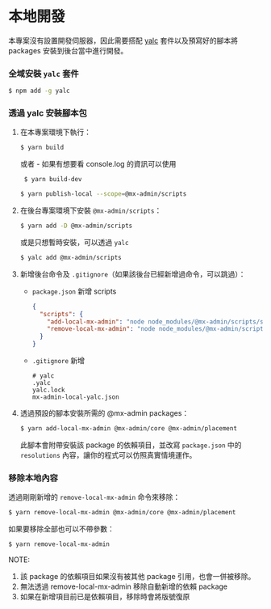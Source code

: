 # 本地開發

本專案沒有設置開發伺服器，因此需要搭配 [yalc](https://github.com/wclr/yalc) 套件以及預寫好的腳本將 packages 安裝到後台當中進行開發。

### 全域安裝 `yalc` 套件

```bash
$ npm add -g yalc
```

### 透過 yalc 安裝腳本包

1. 在本專案環境下執行：

   ```bash
   $ yarn build
   ```

   或者 - 如果有想要看 console.log 的資訊可以使用

   ```bash
    $ yarn build-dev
   ```

   ```bash
   $ yarn publish-local --scope=@mx-admin/scripts
   ```

2. 在後台專案環境下安裝 `@mx-admin/scripts`：

   ```bash
   $ yarn add -D @mx-admin/scripts
   ```

   或是只想暫時安裝，可以透過 `yalc`

   ```bash
   $ yalc add @mx-admin/scripts
   ```

3. 新增後台命令及 `.gitignore`（如果該後台已經新增過命令，可以跳過）：

   - `package.json` 新增 scripts

     ```json
     {
       "scripts": {
         "add-local-mx-admin": "node node_modules/@mx-admin/scripts/src/yalc-add.mjs",
         "remove-local-mx-admin": "node node_modules/@mx-admin/scripts/src/yalc-remove.mjs"
       }
     }
     ```

   - `.gitignore` 新增

     ```
     # yalc
     .yalc
     yalc.lock
     mx-admin-local-yalc.json
     ```

4. 透過預設的腳本安裝所需的 @mx-admin packages：

   ```bash
   $ yarn add-local-mx-admin @mx-admin/core @mx-admin/placement
   ```

   此腳本會附帶安裝該 package 的依賴項目，並改寫 `package.json` 中的 `resolutions` 內容，讓你的程式可以仿照真實情境運作。

### 移除本地內容

透過剛剛新增的 `remove-local-mx-admin` 命令來移除：

```bash
$ yarn remove-local-mx-admin @mx-admin/core @mx-admin/placement
```

如果要移除全部也可以不帶參數：

```bash
$ yarn remove-local-mx-admin
```

NOTE:

1. 該 package 的依賴項目如果沒有被其他 package 引用，也會一併被移除。
2. 無法透過 remove-local-mx-admin 移除自動新增的依賴 package
3. 如果在新增項目前已是依賴項目，移除時會將版號復原
